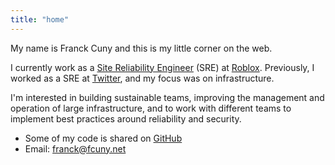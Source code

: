 ```yaml
---
title: "home"
---
```


My name is Franck Cuny and this is my little corner on the web.

I currently work as a [Site Reliability Engineer](https://en.wikipedia.org/wiki/Site_reliability_engineering) (SRE) at [Roblox](https://www.roblox.com). Previously, I worked as a SRE at [Twitter](https://twitter.com/TwitterEng), and my focus was on infrastructure.

I'm interested in building sustainable teams, improving the management and operation of large infrastructure, and to work with different teams to implement best practices around reliability and security.

- Some of my code is shared on [GitHub](https://github.com/fcuny)
- Email: franck@fcuny.net
